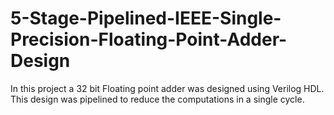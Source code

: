 # 5-Stage-Pipelined-IEEE-Single-Precision-Floating-Point-Adder-Design
In this project a 32 bit Floating point adder was designed using Verilog HDL. This design was pipelined to reduce the computations in a single cycle. 
